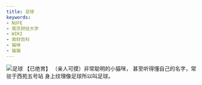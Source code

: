 ```yaml
---
title: 足球
keywords:
- NUFE
- 南京财经大学
- WIKI
- 南财百科
- 猫咪
- 猫猫
---
```

![足球](/mao/足球.jpg)
【已绝育】
（亲人可摸）非常聪明的小猫咪，
甚至听得懂自己的名字，常驻于西苑五号站
身上纹理像足球所以叫足球。